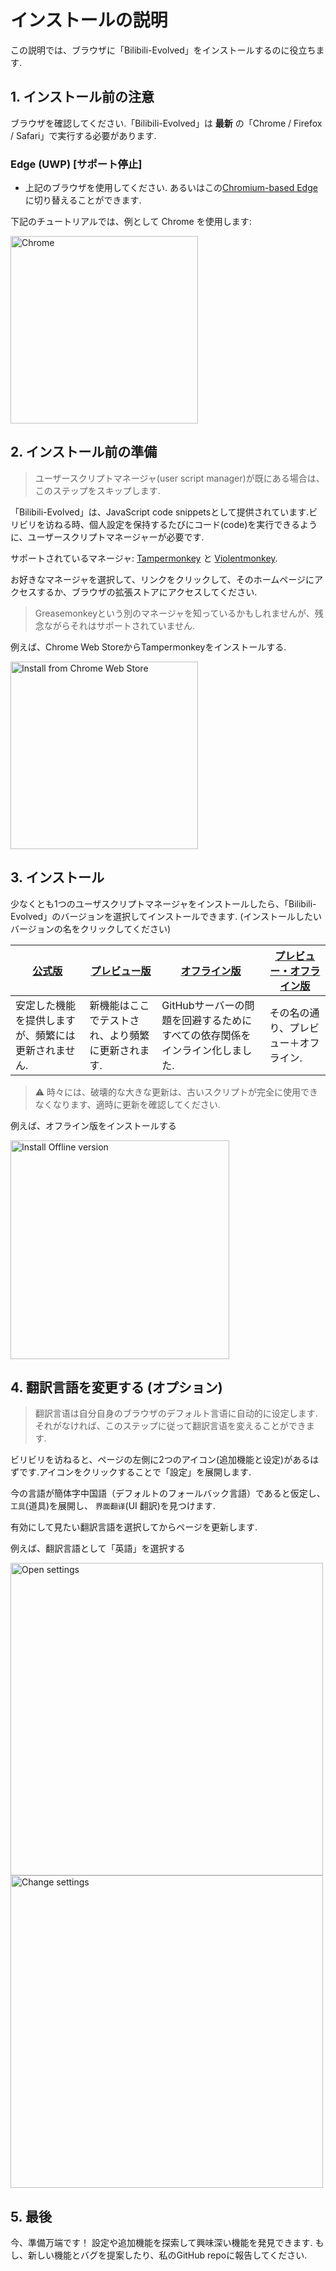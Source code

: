 # インストールの説明
この説明では、ブラウザに「Bilibili-Evolved」をインストールするのに役立ちます.

## 1. インストール前の注意
ブラウザを確認してください.「Bilibili-Evolved」は **最新** の「Chrome / Firefox / Safari」で実行する必要があります.

### Edge (UWP) [**サポート停止**]
- 上記のブラウザを使用してください. あるいはこの[Chromium-based Edge](https://microsoftedgeinsider.com/)に切り替えることができます.

下記のチュートリアルでは、例として Chrome を使用します:

<img height="300" alt="Chrome" src="../images/compressed/chrome.en-US.jpg">

## 2. インストール前の準備
> ユーザースクリプトマネージャ(user script manager)が既にある場合は、このステップをスキップします.

「Bilibili-Evolved」は、JavaScript code snippetsとして提供されています.ビリビリを访ねる時、個人設定を保持するたびにコード(code)を実行できるように、ユーザースクリプトマネージャーが必要です.

サポートされているマネージャ: [Tampermonkey](https://tampermonkey.net/) と [Violentmonkey](https://violentmonkey.github.io/).

お好きなマネージャを選択して、リンクをクリックして、そのホームページにアクセスするか、ブラウザの拡張ストアにアクセスしてください.
> Greasemonkeyという別のマネージャを知っているかもしれませんが、残念ながらそれはサポートされていません.

例えば、Chrome Web StoreからTampermonkeyをインストールする.

<img height="300" alt="Install from Chrome Web Store" src="../images/compressed/tampermonkey.en-US.jpg">

## 3. インストール
少なくとも1つのユーザスクリプトマネージャをインストールしたら、「Bilibili-Evolved」のバージョンを選択してインストールできます. (インストールしたいバージョンの名をクリックしてください)

| [公式版](https://cdn.jsdelivr.net/gh/the1812/Bilibili-Evolved@master/bilibili-evolved.user.js) | [プレビュー版](https://cdn.jsdelivr.net/gh/the1812/Bilibili-Evolved@preview/bilibili-evolved.preview.user.js) | [オフライン版](https://cdn.jsdelivr.net/gh/the1812/Bilibili-Evolved@master/bilibili-evolved.offline.user.js) | [プレビュー・オフライン版](https://cdn.jsdelivr.net/gh/the1812/Bilibili-Evolved@preview/bilibili-evolved.preview-offline.user.js) |
| ----------------------------------------------------------------------------------------- | --------------------------------------------------------------------------------------------------- | -------------------------------------------------------------------------------------------------- | ------------------------------------------------------------------------------------------------------------------- |
| 安定した機能を提供しますが、頻繁には更新されません.                                     | 新機能はここでテストされ、より頻繁に更新されます.                                              | GitHubサーバーの問題を回避するためにすべての依存関係をインライン化しました.                                          | その名の通り、プレビュー＋オフライン.                                                                                |

> ⚠ 時々には、破壊的な大きな更新は、古いスクリプトが完全に使用できなくなります、適時に更新を確認してください.

例えば、オフライン版をインストールする

<img height="350" alt="Install Offline version" src="../images/compressed/install-script.zh-CN.jpg">

## 4. 翻訳言語を変更する (オプション)
> 翻訳言语は自分自身のブラウザのデフォルト言语に自动的に设定します.それがなければ、このステップに従って翻訳言语を変えることができます.

ビリビリを访ねると、ページの左側に2つのアイコン(追加機能と设定)があるはずです.アイコンをクリックすることで「設定」を展開します.

今の言語が簡体字中国語（デフォルトのフォールバック言語）であると仮定し、 `工具`(道具)を展開し、 `界面翻译`(UI 翻訳)を見つけます.

有効にして見たい翻訳言語を選択してからページを更新します.

例えば、翻訳言語として「英語」を選択する

<img height="500" alt="Open settings" src="../images/compressed/settings-icon.en-US.jpg">
<img height="500" alt="Change settings" src="../images/compressed/settings.en-US.jpg">

## 5. 最後
今、準備万端です！ 設定や追加機能を探索して興味深い機能を発見できます.
もし、新しい機能とバグを提案したり、私のGitHub repoに報告してください.